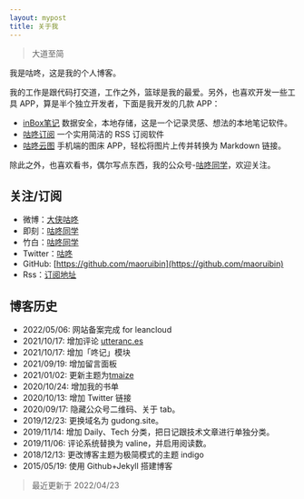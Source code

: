 ```yaml
---
layout: mypost
title: 关于我
---
```


> 大道至简

我是咕咚，这是我的个人博客。

我的工作是跟代码打交道，工作之外，篮球是我的最爱。另外，也喜欢开发一些工具 APP，算是半个独立开发者，下面是我开发的几款 APP：
- [inBox笔记](https://app.gudong.site/inbox/) 数据安全，本地存储，这是一个记录灵感、想法的本地笔记软件。
- [咕咚订阅](https://app.gudong.site/rssplus/) 一个实用简洁的 RSS 订阅软件
- [咕咚云图](https://www.coolapk.com/apk/name.gudong.pic) 手机端的图床 APP，轻松将图片上传并转换为 Markdown 链接。

除此之外，也喜欢看书，偶尔写点东西，我的公众号-[咕咚同学](https://gitee.com/maoruibin/img/raw/master/2021/01/12/_export1610434130245.jpg.png)，欢迎关注。


## 关注/订阅

- 微博：[大侠咕咚](https://weibo.com/maoruibin)
- 即刻：[咕咚同学](https://okjk.co/l8IUzO)
- 竹白：[咕咚同学](https://gudong.zhubai.love)
- Twitter：[咕咚](https://twitter.com/dxgudong?s=05)
- GitHub: [https://github.com/maoruibin](https://github.com/maoruibin)
- Rss：[订阅地址](https://gudong.site/static/xml/rss.xml)

## 博客历史
- 2022/05/06: 网站备案完成 for leancloud
- 2021/10/17: 增加评论 [utteranc.es](https://utteranc.es)
- 2021/10/17: 增加「咚记」模块
- 2021/09/19: 增加留言面板
- 2021/01/02: 更新主题为[tmaize](https://github.com/TMaize/tmaize-blog)
- 2020/10/24: 增加我的书单
- 2020/10/13: 增加 Twitter 链接
- 2020/09/17: 隐藏公众号二维码、关于 tab。
- 2019/12/23: 更换域名为 gudong.site。
- 2019/11/14: 增加 Daily、Tech 分类，把日记跟技术文章进行单独分类。
- 2019/11/06: 评论系统替换为 valine，并启用阅读数。
- 2018/12/13: 更改博客主题为极简模式的主题 indigo
- 2015/05/19: 使用 Github+Jekyll 搭建博客

> 最近更新于 2022/04/23
